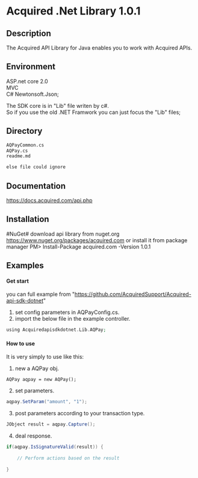 # Acquired .Net Library 1.0.1

## Description ##
The Acquired API Library for Java enables you to work with Acquired APIs.

## Environment ##
ASP.net core 2.0  
MVC  
C#
Newtonsoft.Json;

The SDK core is in "Lib" file writen by c#.  
So if you use the old .NET Framwork you can just focus the "Lib" files;


## Directory ##
```html
AQPayCommon.cs
AQPay.cs
readme.md

else file could ignore
``` 

## Documentation  ##
https://docs.acquired.com/api.php

## Installation ##

#NuGet#
download api library from nuget.org
https://www.nuget.org/packages/acquired.com
or install it from package manager PM> Install-Package acquired.com -Version 1.0.1

## Examples ##
#### Get start
you can full example from "https://github.com/AcquiredSupport/Acquired-api-sdk-dotnet"

1. set config parameters in AQPayConfig.cs.
2. import the below file in the example controller.

```php
using Acquiredapisdkdotnet.Lib.AQPay;
```

#### How to use
It is very simply to use like this:
1. new a AQPay obj.
```net
AQPay aqpay = new AQPay();
```
2. set parameters.
```java
aqpay.SetParam("amount", "1");
```
3. post parameters according to your transaction type.
```java
JObject result = aqpay.Capture();
```
4. deal response.
```java
if(aqpay.IsSignatureValid(result)) {
    
    // Perform actions based on the result
    
}
```
